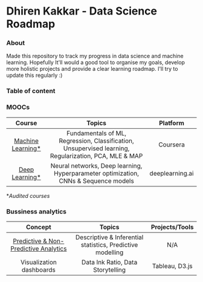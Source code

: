# Dhiren Kakkar - Data Science Roadmap


### About

Made this repository to track my progress in data science and machine learning. Hopefully It'll would a good tool to organise my goals, develop more holistic projects and provide a clear learning roadmap. I'll try to update this regularly :)

### Table of content


### MOOCs 
| Course | Topics | Platform |
| :------------: | :---: | :-----: |
| [Machine Learning*](https://www.coursera.org/learn/machine-learning) | Fundamentals of ML, Regression, Classification, Unsupervised learning, Regularization, PCA, MLE & MAP | Coursera |
| [Deep Learning*](https://www.coursera.org/specializations/deep-learning) | Neural networks, Deep learning, Hyperparameter optimization, CNNs & Sequence models | deeplearning.ai |

**Audited courses*

### Bussiness analytics

| Concept | Topics | Projects/Tools |
| :------------: | :---: | :-----: |
| [Predictive & Non-Predictive Analytics](https://www.forbes.com/sites/piyankajain/2012/05/01/the-power-of-non-predictive-analytics/#5cb247587909) | Descriptive & Inferential statistics, Predictive modelling | N/A |
| Visualization dashboards | Data Ink Ratio, Data Storytelling | Tableau, D3.js |

 
